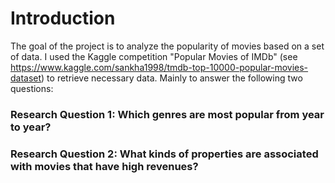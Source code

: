 # Introduction
The goal of the project is to analyze the popularity of movies based on a set of data. I used the Kaggle competition "Popular Movies of IMDb" (see https://www.kaggle.com/sankha1998/tmdb-top-10000-popular-movies-dataset) to retrieve necessary data. Mainly to answer the following two questions:

### Research Question 1: Which genres are most popular from year to year?
### Research Question 2: What kinds of properties are associated with movies that have high revenues?
